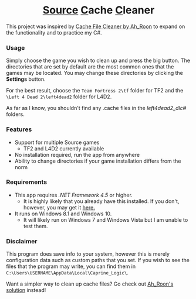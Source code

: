 <div align="center">
	<h1><u>Source</u> <u>C</u>ache <u>C</u>leaner</h1>
</div>

This project was inspired by [Cache File Cleaner by Ah_Roon](https://gamebanana.com/tools/6688) to expand on the functionality and to practice my C#.

### Usage
Simply choose the game you wish to clean up and press the big button.
The directories that are set by default are the most common ones that the games may be located. You may change these directories by clicking the **Settings** button.

For the best result, choose the `Team Fortress 2\tf` folder for TF2 and the `\Left 4 Dead 2\left4dead2` folder for L4D2.

As far as I know, you shouldn't find any .cache files in the *left4dead2_dlc#* folders.

### Features
- Support for multiple Source games
  - TF2 and L4D2 currently available
- No installation required, run the app from anywhere
- Ability to change directories if your game installation differs from the norm

### Requirements
- This app requires _.NET Framework 4.5_ or higher.
  - It is highly likely that you already have this installed. If you don't, however, you may get it [here.](https://www.microsoft.com/en-us/download/details.aspx?id=30653)
- It runs on Windows 8.1 and Windows 10.
  - It will likely run on Windows 7 and Windows Vista but I am unable to test them.

### Disclaimer
This program does save info to your system, however this is merely configuration data such as custom paths that you set. If you wish to see the files that the program may write, you can find them in `C:\Users\USERNAME\AppData\Local\Caprine_Logic\`.

Want a simpler way to clean up cache files? Go check out [Ah_Roon's solution](https://gamebanana.com/tools/6688) instead!